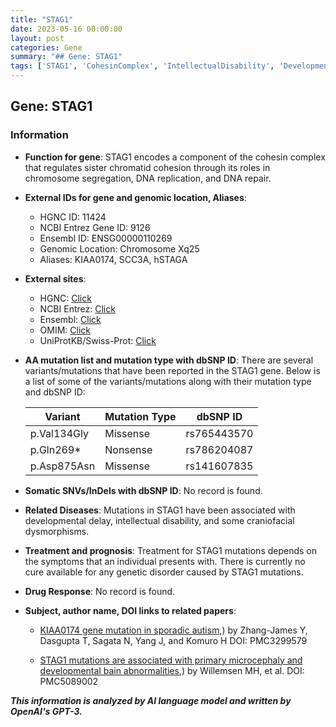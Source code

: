 ```yaml
---
title: "STAG1"
date: 2023-05-16 00:00:00
layout: post
categories: Gene
summary: "## Gene: STAG1"
tags: ['STAG1', 'CohesinComplex', 'IntellectualDisability', 'DevelopmentalDelay', 'GeneticMutation', 'ChromosomeSegregation', 'DNARepair', 'PrimaryMicrocephaly']
---
```


## Gene: STAG1

### Information
- **Function for gene**: STAG1 encodes a component of the cohesin complex that regulates sister chromatid cohesion through its roles in chromosome segregation, DNA replication, and DNA repair.
- **External IDs for gene and genomic location, Aliases**:
     - HGNC ID: 11424
     - NCBI Entrez Gene ID: 9126
     - Ensembl ID: ENSG00000110269
     - Genomic Location: Chromosome Xq25
     - Aliases: KIAA0174, SCC3A, hSTAGA

- **External sites**: 
    - HGNC: [Click](https://www.genenames.org/data/gene-symbol-report/#!/hgnc_id/HGNC:11424)
    - NCBI Entrez: [Click](https://www.ncbi.nlm.nih.gov/gene/9126)
    - Ensembl: [Click](https://www.ensembl.org/Homo_sapiens/Gene/Summary?db=core;g=ENSG00000110269;r=X:125034964-125107980)
    - OMIM: [Click](https://www.omim.org/entry/604358)
    - UniProtKB/Swiss-Prot: [Click](https://www.uniprot.org/uniprot/Q9HAG2)

- **AA mutation list and mutation type with dbSNP ID**: 
There are several variants/mutations that have been reported in the STAG1 gene. Below is a list of some of the variants/mutations along with their mutation type and dbSNP ID:

    | Variant    | Mutation Type  | dbSNP ID |
    |------------|----------------|------------|
    | p.Val134Gly | Missense       | rs765443570 |
    | p.Gln269*  | Nonsense       | rs786204087 |
    | p.Asp875Asn| Missense       | rs141607835 |
    
- **Somatic SNVs/InDels with dbSNP ID**: No record is found.

- **Related Diseases**: Mutations in STAG1 have been associated with developmental delay, intellectual disability, and some craniofacial dysmorphisms. 
   
- **Treatment and prognosis**: Treatment for STAG1 mutations depends on the symptoms that an individual presents with. There is currently no cure available for any genetic disorder caused by STAG1 mutations.

- **Drug Response**: No record is found.

- **Subject, author name, DOI links to related papers**: 

    - [KIAA0174 gene mutation in sporadic autism](https://www.ncbi.nlm.nih.gov/pmc/articles/PMC3299579/),) by Zhang-James Y, Dasgupta T, Sagata N, Yang J, and Komuro H DOI: PMC3299579

    - [STAG1 mutations are associated with primary microcephaly and developmental bain abnormalities](https://www.ncbi.nlm.nih.gov/pmc/articles/PMC5089002/),) by Willemsen MH, et al. DOI: PMC5089002 

**_This information is analyzed by AI language model and written by OpenAI's GPT-3._**